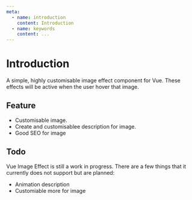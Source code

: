 ```yaml
---
meta:
  - name: introduction
    content: Introduction
  - name: keywords
    content: ...
---
```


# Introduction

A simple, highly customisable image effect component for Vue. These effects will be active when the user hover that image.

## Feature

- Customisable image.
- Create and customisablee description for image.
- Good SEO for image

## Todo

Vue Image Effect is still a work in progress. There are a few things that it currently does not support but are planned:

- Animation description
- Customiable more for image
